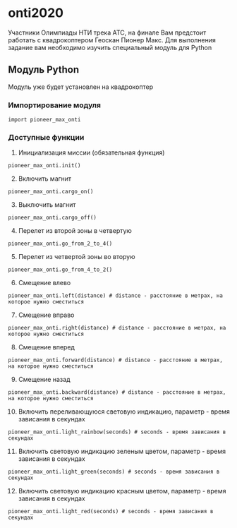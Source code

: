 # onti2020
Участники Олимпиады НТИ трека АТС, на финале Вам предстоит работать с квадрокоптером Геоскан Пионер Макс. Для выполнения задание вам необходимо изучить специальный модуль для Python

## Модуль Python
Модуль уже будет установлен на квадрокоптер
### Импортирование модуля
```
import pioneer_max_onti
```
### Доступные функции
1. Инициализация миссии (обязательная функция)
```
pioneer_max_onti.init()
```
2. Включить магнит
```
pioneer_max_onti.cargo_on()
```
3. Выключить магнит
```
pioneer_max_onti.cargo_off()
```
4. Перелет из второй зоны в четвертую
```
pioneer_max_onti.go_from_2_to_4()
``` 
5. Перелет из четвертой зоны во вторую
```
pioneer_max_onti.go_from_4_to_2()
```
6. Смещение влево
```
pioneer_max_onti.left(distance) # distance - расстояние в метрах, на которое нужно сместиться
```
7. Смещение вправо
```
pioneer_max_onti.right(distance) # distance - расстояние в метрах, на которое нужно сместиться
```
8. Смещение вперед
```
pioneer_max_onti.forward(distance) # distance - расстояние в метрах, на которое нужно сместиться
```
9. Смещение назад
```
pioneer_max_onti.backward(distance) # distance - расстояние в метрах, на которое нужно сместиться
```
10. Включить переливающуюся световую индикацию, параметр - время зависания в секундах
```
pioneer_max_onti.light_rainbow(seconds) # seconds - время зависания в секундах
```
11. Включить световую индикацию зеленым цветом, параметр - время зависания в секундах
```
pioneer_max_onti.light_green(seconds) # seconds - время зависания в секундах
```
12. Включить световую индикацию красным цветом, параметр - время зависания в секундах
```
pioneer_max_onti.light_red(seconds) # seconds - время зависания в секундах
```